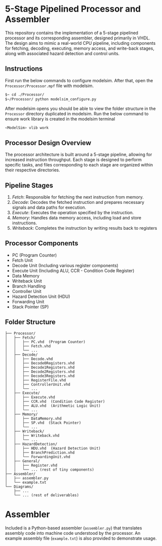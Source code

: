 # 5-Stage Pipelined Processor and Assembler
This repository contains the implementation of a 5-stage pipelined processor and its corresponding assembler, designed primarily in VHDL. The design aims to mimic a real-world CPU pipeline, including components for fetching, decoding, executing, memory access, and write-back stages, along with associated hazard detection and control units.

## Instructions
First run the below commands to configure modelsim. After that, open the `Processor/Processor.mpf` file with modelsim.
```bash
$~ cd ./Processor/
$~/Processor/ python modelsim_configure.py
```
After modelsim opens you should be able to view the folder structure in the `Processor` directory duplicated in modelsim. Run the below command to ensure work library is created in the modelsim terminal
```bash
<ModelSim> vlib work
```

## Processor Design Overview
The processor architecture is built around a 5-stage pipeline, allowing for increased instruction throughput. Each stage is designed to perform specific tasks, and files corresponding to each stage are organized within their respective directories.

## Pipeline Stages
1. *Fetch*: Responsible for fetching the next instruction from memory.
2. *Decode*: Decodes the fetched instruction and prepares necessary signals and data paths for execution.
3. *Execute*: Executes the operation specified by the instruction.
4. *Memory*: Handles data memory access, including load and store instructions.
5. *Writeback*: Completes the instruction by writing results back to registers

## Processor Components
- PC (Program Counter)
- Fetch Unit
- Decode Unit (Including various register components)
- Execute Unit (Including ALU, CCR - Condition Code Register)
- Data Memory
- Writeback Unit
- Branch Handling
- Controller Unit
- Hazard Detection Unit (HDU)
- Forwarding Unit
- Stack Pointer (SP)

## Folder Structure
```
├── Processor/
│   ├── Fetch/
│   │   ├── PC.vhd  (Program Counter)
│   │   ├── Fetch.vhd
│   │   └── ...
│   ├── Decode/
│   │   ├── Decode.vhd
│   │   ├── Decode0Registers.vhd
│   │   ├── Decode1Registers.vhd
│   │   ├── Decode2Registers.vhd
│   │   ├── Decode3Registers.vhd
│   │   ├── RegisterFile.vhd
│   │   ├── ControllerUnit.vhd
│   │   └── ...
│   ├── Execute/
│   │   ├── Execute.vhd
│   │   ├── CCR.vhd  (Condition Code Register)
│   │   ├── ALU.vhd  (Arithmetic Logic Unit)
│   │   └── ...
│   ├── Memory/
│   │   ├── DataMemory.vhd
│   │   ├── SP.vhd  (Stack Pointer)
│   │   └── ...
│   ├── Writeback/
│   │   ├── Writeback.vhd
│   │   └── ...
│   ├── HazardDetection/
│   │   ├── HDU.vhd  (Hazard Detection Unit)
│   │   ├── BranchPrediction.vhd
│   │   └── ForwardingUnit.vhd
│   ├── General/
│   │   ├── Register.vhd
│   │   └── ... (rest of tiny components)
├── Assembler/
│   ├── assembler.py
│   └── example.txt
└── Diagrams/
    ├── ...
    └── ... (rest of deliverables)
```

# Assembler
Included is a Python-based assembler (`assembler.py`) that translates assembly code into machine code understood by the processor. An example assembly file (`example.txt`) is also provided to demonstrate usage.

